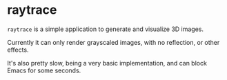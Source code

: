 # raytrace

`raytrace` is a simple application to generate and visualize
3D images.

Currently it can only render grayscaled images, with no reflection,
or other effects.

It's also pretty slow, being a very basic implementation, and can
block Emacs for some seconds.